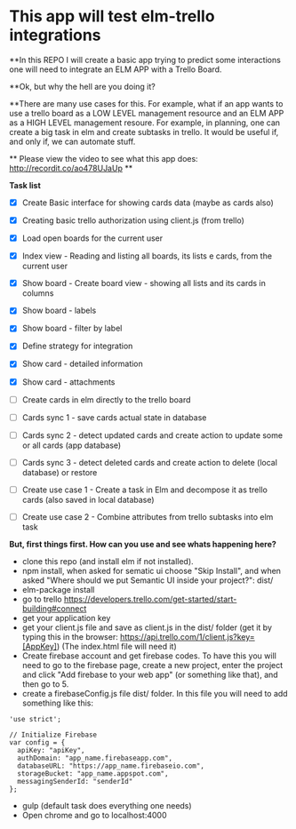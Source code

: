 # This app will test elm-trello integrations

**In this REPO I will create a basic app trying to predict some interactions one will need to integrate an ELM APP with a Trello Board.

**Ok, but why the hell are you doing it?

**There are many use cases for this. For example, what if an app wants to use a trello board as a LOW LEVEL management resource and an ELM APP as a HIGH LEVEL management resoure. For example, in planning, one can create a big task in elm and create subtasks in trello. It would be useful if, and only if, we can automate stuff.

** Please view the video to see what this app does: http://recordit.co/ao478UJaUp **

**Task list**
- [x] Create Basic interface for showing cards data (maybe as cards also)
- [x] Creating basic trello authorization using client.js (from trello)
- [x] Load open boards for the current user
- [x] Index view - Reading and listing all boards, its lists e cards, from the current user
- [x] Show board - Create board view - showing all lists and its cards in columns
- [x] Show board - labels
- [x] Show board - filter by label
- [x] Define strategy for integration
- [x] Show card - detailed information
- [x] Show card - attachments
- [ ] Create cards in elm directly to the trello board
- [ ] Cards sync 1 - save cards actual state in database
- [ ] Cards sync 2 - detect updated cards and create action to update some or all cards (app database)
- [ ] Cards sync 3 - detect deleted cards and create action to delete (local database) or restore
- [ ] Create use case 1 - Create a task in Elm and decompose it as trello cards (also saved in local database)
- [ ] Create use case 2 - Combine attributes from trello subtasks into elm task



**But, first things first. How can you use and see whats happening here?**

- clone this repo (and install elm if not installed).
- npm install, when asked for sematic ui choose "Skip Install", and when asked "Where should we put Semantic UI inside your project?": dist/
- elm-package install
- go to trello https://developers.trello.com/get-started/start-building#connect
- get your application key
- get your client.js file and save as client.js in the dist/ folder (get it by typing this in the browser: https://api.trello.com/1/client.js?key=[AppKey]) (The index.html file will need it)
- Create firebase account and get firebase codes. To have this you will need to go to the firebase page, create a new project, enter the project and click "Add firebase to your web app" (or something like that), and then go to 5.
- create a firebaseConfig.js file dist/ folder. In this file you will need to add something like this:

```
'use strict';

// Initialize Firebase
var config = {
  apiKey: "apiKey",
  authDomain: "app_name.firebaseapp.com",
  databaseURL: "https://app_name.firebaseio.com",
  storageBucket: "app_name.appspot.com",
  messagingSenderId: "senderId"
};
```

- gulp (default task does everything one needs)
- Open chrome and go to localhost:4000
